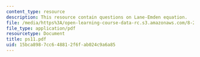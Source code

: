 ```yaml
---
content_type: resource
description: This resource contain questions on Lane-Emden equation.
file: /media/https%3A/open-learning-course-data-rc.s3.amazonaws.com/8-284-modern-astrophysics-spring-2006/15bca8987cc648812f6fab024c9a6a85_ps11.pdf
file_type: application/pdf
resourcetype: Document
title: ps11.pdf
uid: 15bca898-7cc6-4881-2f6f-ab024c9a6a85
---
```

